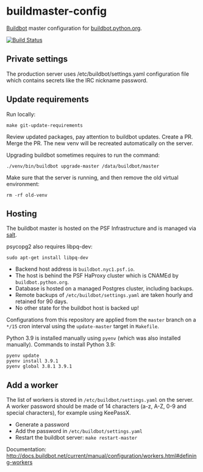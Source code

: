 # buildmaster-config

[Buildbot](https://buildbot.net/) master configuration for
[buildbot.python.org](http://buildbot.python.org/all/).

[![Build Status](https://travis-ci.org/python/buildmaster-config.svg?branch=master)](https://travis-ci.org/python/buildmaster-config)

## Private settings

The production server uses /etc/buildbot/settings.yaml configuration file which
contains secrets like the IRC nickname password.

## Update requirements

Run locally:

    make git-update-requirements

Review updated packages, pay attention to buildbot updates. Create a PR. Merge
the PR. The new venv will be recreated automatically on the server.

Upgrading buildbot sometimes requires to run the command:

    ./venv/bin/buildbot upgrade-master /data/buildbot/master

Make sure that the server is running, and then remove the old virtual environment:

    rm -rf old-venv

## Hosting

The buildbot master is hosted on the PSF Infrastructure and is managed via
[salt](https://github.com/python/psf-salt/blob/master/salt/buildbot/init.sls).

psycopg2 also requires libpq-dev:

    sudo apt-get install libpq-dev

- Backend host address is `buildbot.nyc1.psf.io`.
- The host is behind the PSF HaProxy cluster which is CNAMEd by `buildbot.python.org`.
- Database is hosted on a managed Postgres cluster, including backups.
- Remote backups of `/etc/buildbot/settings.yaml` are taken hourly and retained for 90 days.
- No other state for the buildbot host is backed up!

Configurations from this repository are applied from the `master` branch on
a `*/15` cron interval using the `update-master` target in `Makefile`.

Python 3.9 is installed manually using ``pyenv`` (which was also installed
manually). Commands to install Python 3.9:

    pyenv update
    pyenv install 3.9.1
    pyenv global 3.8.1 3.9.1


## Add a worker

The list of workers is stored in `/etc/buildbot/settings.yaml` on the server.
A worker password should be made of 14 characters (a-z, A-Z, 0-9 and special
characters), for example using KeePassX.

* Generate a password
* Add the password in `/etc/buildbot/settings.yaml`
* Restart the buildbot server: `make restart-master`

Documentation: http://docs.buildbot.net/current/manual/configuration/workers.html#defining-workers
